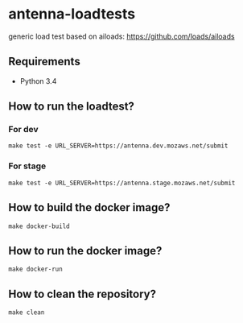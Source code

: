 # antenna-loadtests

generic load test based on ailoads: https://github.com/loads/ailoads

## Requirements

- Python 3.4


## How to run the loadtest?

### For dev

    make test -e URL_SERVER=https://antenna.dev.mozaws.net/submit

### For stage

    make test -e URL_SERVER=https://antenna.stage.mozaws.net/submit

## How to build the docker image?

    make docker-build


## How to run the docker image?

    make docker-run


## How to clean the repository?

    make clean
